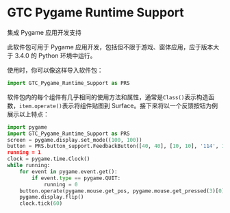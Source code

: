 # GTC Pygame Runtime Support
集成 Pygame 应用开发支持

此软件包可用于 Pygame 应用开发，包括但不限于游戏、窗体应用，应于版本大于 3.4.0 的 Python 环境中运行。

使用时，你可以像这样导入软件包：

```python
import GTC_Pygame_Runtime_Support as PRS
```

软件包内的每个组件有几乎相同的使用方法和属性，通常是`Class()`表示构造函数，`item.operate()`表示将组件贴图到 Surface。接下来将以一个反馈按钮为例展示以上特点：

```python
import pygame
import GTC_Pygame_Runtime_Support as PRS
screen = pygame.display.set_mode((100, 100))
button = PRS.button_support.FeedbackButton([40, 40], [10, 10], '114', 10', screen)
running = 1
clock = pygame.time.Clock()
while running:
    for event in pygame.event.get():
        if event.type == pygame.QUIT:
            running = 0
    button.operate(pygame.mouse.get_pos, pygame.mouse.get_pressed(3)[0])
    pygame.display.flip()
    clock.tick(60)
```
